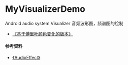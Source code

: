 # MyVisualizerDemo
Android audio system Visualizer
音频波形图，频谱图的绘制

+ [《基于傅里叶颜色变化的版本》](https://github.com/feixiao/SoundAnalysisForNative.git)

#### 参考资料
+ [《AudioEffect》](https://blog.csdn.net/aiynmimi/article/details/53189076)